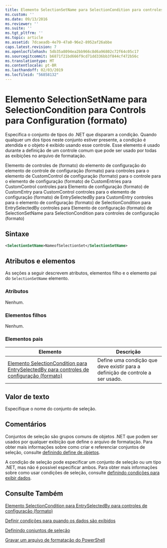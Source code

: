 ```yaml
---
title: Elemento SelectionSetName para SelectionCondition para controles de configuração (formato) | Microsoft Docs
ms.custom: ''
ms.date: 09/13/2016
ms.reviewer: ''
ms.suite: ''
ms.tgt_pltfrm: ''
ms.topic: article
ms.assetid: 7dcaeadb-4e79-47a0-96e2-8952af26abbe
caps.latest.revision: 7
ms.openlocfilehash: 5db35a8094ea2bb966c8d6a96802c72f64c05c17
ms.sourcegitcommit: b6871f21bd666f9cd71dd336bb3f844cf472b56c
ms.translationtype: MT
ms.contentlocale: pt-BR
ms.lasthandoff: 02/03/2019
ms.locfileid: "56858132"
---
```

# <a name="selectionsetname-element-for-selectioncondition-for-controls-for-configuration-format"></a>Elemento SelectionSetName para SelectionCondition para Controls para Configuration (formato)

Especifica o conjunto de tipos do .NET que disparam a condição. Quando qualquer um dos tipos neste conjunto estiver presente, a condição é atendida e o objeto é exibido usando esse controle. Esse elemento é usado durante a definição de um controle comum que pode ser usado por todas as exibições no arquivo de formatação.

Elemento de controles de (formato) do elemento de configuração do elemento de controle de configuração (formato) para controles para o elemento de CustomControl de configuração (formato) para o controle para o elemento de configuração (formato) de CustomEntries para CustomControl controles para Elemento de configuração (formato) de CustomEntry para CustomControl controles para o elemento de configuração (formato) de EntrySelectedBy para CustomEntry controles para o elemento de configuração (formato) de SelectionCondition para EntrySelectedBy controles para Elemento de configuração (formato) de SelectionSetName para SelectionCondition para controles de configuração (formato)

## <a name="syntax"></a>Sintaxe

```xml
<SelectionSetName>NameofSelectionSet</SelectionSetName>
```

## <a name="attributes-and-elements"></a>Atributos e elementos

As seções a seguir descrevem atributos, elementos filho e o elemento pai do `SelectionSetName` elemento.

### <a name="attributes"></a>Atributos

Nenhum.

### <a name="child-elements"></a>Elementos filhos

Nenhum.

### <a name="parent-elements"></a>Elementos pais

|Elemento|Descrição|
|-------------|-----------------|
|[Elemento SelectionCondition para EntrySelectedBy para controles de configuração (formato)](./selectioncondition-element-for-entryselectedby-for-controls-for-configuration-format.md)|Define uma condição que deve existir para a definição de controle a ser usado.|

## <a name="text-value"></a>Valor de texto

Especifique o nome do conjunto de seleção.

## <a name="remarks"></a>Comentários

Conjuntos de seleção são grupos comuns de objetos .NET que podem ser usados por qualquer exibição que define o arquivo de formatação. Para obter mais informações sobre como criar e referenciar conjuntos de seleção, consulte [definindo define de objetos](./defining-selection-sets.md).

A condição de seleção pode especificar um conjunto de seleção ou um tipo .NET, mas não é possível especificar ambos. Para obter mais informações sobre como usar condições de seleção, consulte [definindo condições para exibir dados](./defining-conditions-for-displaying-data.md).

## <a name="see-also"></a>Consulte Também

[Elemento SelectionCondition para EntrySelectedBy para controles de configuração (formato)](./selectioncondition-element-for-entryselectedby-for-controls-for-configuration-format.md)

[Definir condições para quando os dados são exibidos](./defining-conditions-for-displaying-data.md)

[Definindo conjuntos de seleção](./defining-selection-sets.md)

[Gravar um arquivo de formatação do PowerShell](./writing-a-powershell-formatting-file.md)
